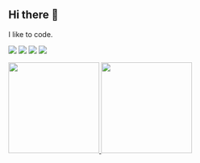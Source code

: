 ## Hi there 👋

I like to code.

<img src="https://cdn.jsdelivr.net/gh/devicons/devicon@latest/icons/git/git-original.svg" /> <img src="https://cdn.jsdelivr.net/gh/devicons/devicon@latest/icons/linux/linux-plain.svg" /> <img src="https://cdn.jsdelivr.net/gh/devicons/devicon@latest/icons/go/go-original.svg" /> <img src="https://cdn.jsdelivr.net/gh/devicons/devicon@latest/icons/python/python-original.svg" />
          
          
          

<div>
<a href="https://github.com/antonioiagolg">
<img loading="lazy" height="180em" src="https://github-readme-stats.vercel.app/api/top-langs/?username=antonioiagolg&layout=compact&langs_count=7&theme=dracula"/>
<img loading="lazy" height="180em" src="https://github-readme-stats.vercel.app/api?username=antonioiagolg&show_icons=true&theme=dracula&include_all_commits=true&count_private=true"/>
</div>


<!--
**antonioiagolg/antonioiagolg** is a ✨ _special_ ✨ repository because its `README.md` (this file) appears on your GitHub profile.

Here are some ideas to get you started:

- 🔭 I’m currently working on ...
- 🌱 I’m currently learning ...
- 👯 I’m looking to collaborate on ...
- 🤔 I’m looking for help with ...
- 💬 Ask me about ...
- 📫 How to reach me: ...
- 😄 Pronouns: ...
- ⚡ Fun fact: ...
-->
